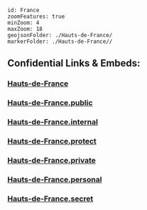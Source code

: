 
```leaflet
id: France
zoomFeatures: true 
minZoom: 4 
maxZoom: 18
geojsonFolder: ./Hauts-de-France/
markerFolder: ./Hauts-de-France//
```


## Confidential Links & Embeds: 

### [Hauts-de-France](/_Standards/Earth/Continent/Europe/Europe~West/France/regions~France/Hauts-de-France.md) 

### [Hauts-de-France.public](/_public/Earth/Continent/Europe/Europe~West/France/regions~France/Hauts-de-France.public.md) 

### [Hauts-de-France.internal](/_internal/Earth/Continent/Europe/Europe~West/France/regions~France/Hauts-de-France.internal.md) 

### [Hauts-de-France.protect](/_protect/Earth/Continent/Europe/Europe~West/France/regions~France/Hauts-de-France.protect.md) 

### [Hauts-de-France.private](/_private/Earth/Continent/Europe/Europe~West/France/regions~France/Hauts-de-France.private.md) 

### [Hauts-de-France.personal](/_personal/Earth/Continent/Europe/Europe~West/France/regions~France/Hauts-de-France.personal.md) 

### [Hauts-de-France.secret](/_secret/Earth/Continent/Europe/Europe~West/France/regions~France/Hauts-de-France.secret.md)

